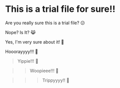 # This is a trial file for sure!!

Are you really sure this is a trial file? 😕

Nope? Is It? 😹

Yes, I'm very sure about it! 🤩

Hooorayyyy!!! 🎉

> Yippie!!! 🥳

>> Woopieee!!! 👯

>>> Trippyyyy!! 🦄
